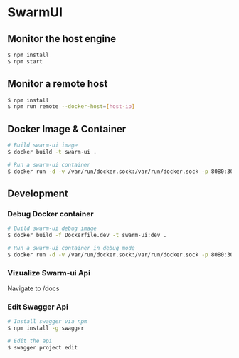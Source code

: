 # SwarmUI

## Monitor the host engine
```bash
$ npm install
$ npm start
```

## Monitor a remote host
```bash
$ npm install
$ npm run remote --docker-host=[host-ip]
```

## Docker Image & Container
```bash
# Build swarm-ui image
$ docker build -t swarm-ui .

# Run a swarm-ui container
$ docker run -d -v /var/run/docker.sock:/var/run/docker.sock -p 8080:3000 swarm-ui
```

## Development
### Debug Docker container
```bash
# Build swarm-ui debug image
$ docker build -f Dockerfile.dev -t swarm-ui:dev .

# Run a swarm-ui container in debug mode
$ docker run -d -v /var/run/docker.sock:/var/run/docker.sock -p 8080:3000 -p 5858:5858 swarm-ui:dev
```

### Vizualize Swarm-ui Api
Navigate to /docs

### Edit Swagger Api
```bash
# Install swagger via npm
$ npm install -g swagger

# Edit the api
$ swagger project edit
```